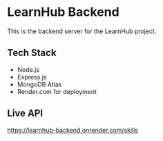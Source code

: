 # LearnHub Backend

This is the backend server for the LearnHub project.

## Tech Stack
- Node.js
- Express.js
- MongoDB Atlas
- Render.com for deployment

## Live API
https://learnhub-backend.onrender.com/skills
